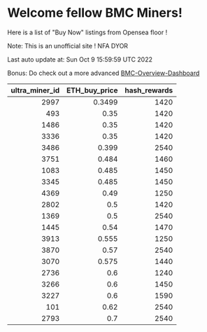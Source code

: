 # Welcome fellow BMC Miners!
Here is a list of "Buy Now" listings from Opensea floor !

Note: This is an unofficial site ! NFA DYOR

Last auto update at: Sun Oct  9 15:59:59 UTC 2022

Bonus: Do check out a more advanced [BMC-Overview-Dashboard](https://dune.com/defifunk/BMC-Overview-Dashboard)


|   ultra_miner_id |   ETH_buy_price |   hash_rewards |
|-----------------:|----------------:|---------------:|
|             2997 |          0.3499 |           1420 |
|              493 |          0.35   |           1420 |
|             1486 |          0.35   |           1420 |
|             3336 |          0.35   |           1420 |
|             3486 |          0.399  |           2540 |
|             3751 |          0.484  |           1460 |
|             1083 |          0.485  |           1450 |
|             3345 |          0.485  |           1450 |
|             4369 |          0.49   |           1250 |
|             2802 |          0.5    |           1420 |
|             1369 |          0.5    |           2540 |
|             1445 |          0.54   |           1470 |
|             3913 |          0.555  |           1250 |
|             3870 |          0.57   |           2540 |
|             3070 |          0.575  |           1440 |
|             2736 |          0.6    |           1240 |
|             3266 |          0.6    |           1450 |
|             3227 |          0.6    |           1590 |
|              101 |          0.62   |           2540 |
|             2793 |          0.7    |           2540 |